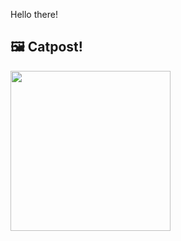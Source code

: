 Hello there!



## 🖼️ Catpost!

<sub>
    <img src="https://cdn2.thecatapi.com/images/2m2.jpg" height="256">
</sub>

